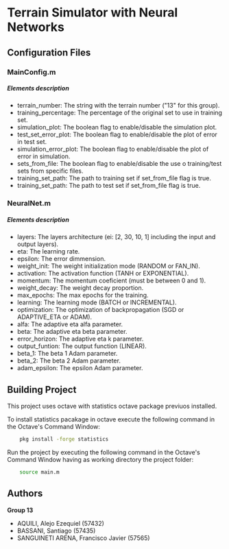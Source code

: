 # Terrain Simulator with Neural Networks


## Configuration Files

### MainConfig.m

##### Elements description
* terrain_number: The string with the terrain number ("13" for this group).
* training_percentage: The percentage of the original set to use in training set.
* simulation_plot: The boolean flag to enable/disable the simulation plot.
* test_set_error_plot: The boolean flag to enable/disable the plot of error in test set.
* simulation_error_plot: The boolean flag to enable/disable the plot of error in simulation.
* sets_from_file: The boolean flag to enable/disable the use o training/test sets from specific files.
* training_set_path: The path to training set if set_from_file flag is true.
* training_set_path: The path to test set if set_from_file flag is true.


### NeuralNet.m

##### Elements description
* layers: The layers architecture (ei: [2, 30, 10, 1] including the input and output layers).
* eta: The learning rate.
* epsilon: The error dimmension.
* weight_init: The weight initialization mode (RANDOM or FAN_IN).
* activation: The activation function (TANH or EXPONENTIAL).
* momentum: The momentum coeficient (must be between 0 and 1).
* weight_decay: The weight decay proportion.
* max_epochs: The max epochs for the training.
* learning: The learning mode (BATCH or INCREMENTAL).
* optimization: The optimization of backpropagation (SGD or ADAPTIVE_ETA or ADAM).
* alfa: The adaptive eta alfa parameter.
* beta: The adaptive eta beta parameter.
* error_horizon: The adaptive eta k parameter.
* output_funtion: The output function (LINEAR).
* beta_1: The beta 1 Adam parameter.
* beta_2: The beta 2 Adam parameter.
* adam_epsilon: The epsilon Adam parameter.

## Building Project 

This project uses octave with statistics octave package previuos installed.

To install statistics pacakage in octave execute the following command in the Octave's Command Window:

```bash
	pkg install -forge statistics
```

Run the project by executing the following command in the Octave's Command Window having as working directory the project folder:

```bash
	source main.m
```

## Authors

**Group 13**

* AQUILI, Alejo Ezequiel (57432)
* BASSANI, Santiago (57435)
* SANGUINETI ARENA, Francisco Javier (57565)
